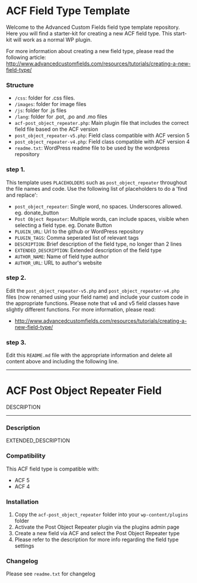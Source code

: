 # ACF Field Type Template

Welcome to the Advanced Custom Fields field type template repository.
Here you will find a starter-kit for creating a new ACF field type. This start-kit will work as a normal WP plugin.

For more information about creating a new field type, please read the following article:
http://www.advancedcustomfields.com/resources/tutorials/creating-a-new-field-type/

### Structure

* `/css`:  folder for .css files.
* `/images`: folder for image files
* `/js`: folder for .js files
* `/lang`: folder for .pot, .po and .mo files
* `acf-post_object_repeater.php`: Main plugin file that includes the correct field file based on the ACF version
* `post_object_repeater-v5.php`: Field class compatible with ACF version 5
* `post_object_repeater-v4.php`: Field class compatible with ACF version 4
* `readme.txt`: WordPress readme file to be used by the wordpress repository

### step 1.

This template uses `PLACEHOLDERS` such as `post_object_repeater` throughout the file names and code. Use the following list of placeholders to do a 'find and replace':

* `post_object_repeater`: Single word, no spaces. Underscores allowed. eg. donate_button
* `Post Object Repeater`: Multiple words, can include spaces, visible when selecting a field type. eg. Donate Button
* `PLUGIN_URL`: Url to the github or WordPress repository
* `PLUGIN_TAGS`: Comma seperated list of relevant tags
* `DESCRIPTION`: Brief description of the field type, no longer than 2 lines
* `EXTENDED_DESCRIPTION`: Extended description of the field type
* `AUTHOR_NAME`: Name of field type author
* `AUTHOR_URL`: URL to author's website

### step 2.

Edit the `post_object_repeater-v5.php` and `post_object_repeater-v4.php` files (now renamed using your field name) and include your custom code in the appropriate functions.
Please note that v4 and v5 field classes have slightly different functions. For more information, please read:
* http://www.advancedcustomfields.com/resources/tutorials/creating-a-new-field-type/

### step 3.

Edit this `README.md` file with the appropriate information and delete all content above and including the following line.

-----------------------

# ACF Post Object Repeater Field

DESCRIPTION

-----------------------

### Description

EXTENDED_DESCRIPTION

### Compatibility

This ACF field type is compatible with:
* ACF 5
* ACF 4

### Installation

1. Copy the `acf-post_object_repeater` folder into your `wp-content/plugins` folder
2. Activate the Post Object Repeater plugin via the plugins admin page
3. Create a new field via ACF and select the Post Object Repeater type
4. Please refer to the description for more info regarding the field type settings

### Changelog
Please see `readme.txt` for changelog
